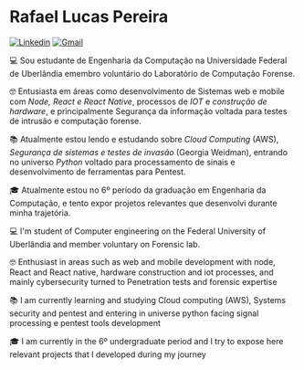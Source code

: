 
# Rafael Lucas Pereira

[![Linkedin](https://img.shields.io/badge/-LinkedIn-blue?style=flat&logo=Linkedin&logoColor=white)](https://www.linkedin.com/in/rafael-lucas-pereira-350590186/) [![Gmail](https://img.shields.io/badge/-Gmail-c14438?style=flat&logo=Gmail&logoColor=white)](mailto:pereira.rafael.dev@gmail.com)

 💻 Sou estudante de Engenharia da Computação na Universidade Federal de Uberlândia emembro voluntário do Laboratório de Computação Forense.

🤓 Entusiasta em áreas como desenvolvimento de Sistemas web e mobile com *Node, React e React Native*, processos de *IOT* e *construção de hardware*, e principalmente Segurança da informação voltada para testes de intrusão e computação forense.

📚 Atualmente estou lendo e estudando sobre *Cloud Computing* (AWS), *Segurança de sistemas e testes de invasão* (Georgia Weidman), entrando no universo *Python* voltado para processamento de sinais e desenvolvimento de ferramentas para Pentest.

🎓️ Atualmente estou no 6º período da graduação em  Engenharia da Computação, e tento expor projetos relevantes que desenvolvi durante minha trajetória.


💻 I'm student of Computer engineering on the Federal University of Uberlândia and member voluntary on Forensic lab.

🤓 Enthusiast in areas such as web and mobile development with node, React and React native, hardware construction and iot processes, and mainly cybersecurity turned to Penetration tests and forensic expertise

📚 I am currently learning and studying  Cloud computing (AWS), Systems security and pentest and entering in universe python facing signal processing e pentest tools development

🎓️ I am currently in the 6º undergraduate period and I try to expose here relevant projects that I developed during my journey
